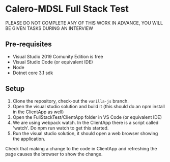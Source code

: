 # Calero-MDSL Full Stack Test

PLEASE DO NOT COMPLETE ANY OF THIS WORK IN ADVANCE, YOU WILL BE GIVEN TASKS DURING AN INTERVIEW

## Pre-requisites
- Visual Studio 2019 Comunity Edition is free
- Visual Studio Code (or equivalent IDE)
- Node
- Dotnet core 3.1 sdk

## Setup  
1. Clone the repository, check-out the `vanilla-js` branch.
2. Open the visual studio solution and build it (this should do an npm install in the ClientApp as well)
3. Open the FullStackTest/ClientApp folder in VS Code (or equivalent IDE)
4. We are using webpack watch. In the ClientApp there is a script called 'watch'. Do npm run watch to get this started.
4. Run the visual studio solution, it should open a web browser showing the application.

Check that making a change to the code in ClientApp and refreshing the page causes the browser to show the change.
